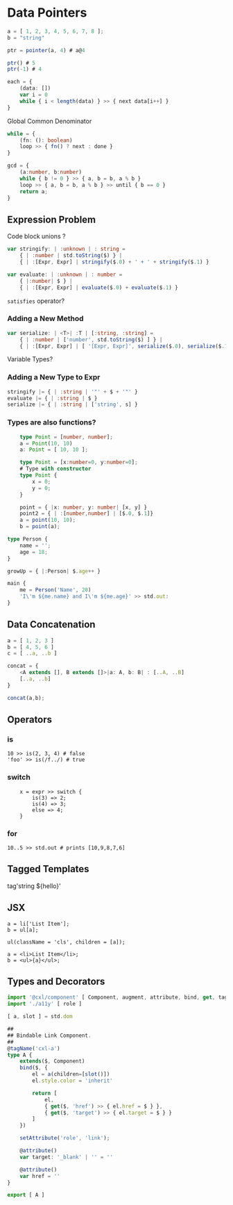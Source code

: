# Data Pointers

```ts
a = [ 1, 2, 3, 4, 5, 6, 7, 8 ];
b = "string"

ptr = pointer(a, 4) # a@4

ptr() # 5
ptr(-1) # 4
```

```ts
each = {
	(data: [])
	var i = 0
	while { i < length(data) } >> { next data[i++] }
}
```

Global Common Denominator

```ts
while = {
	(fn: (): boolean)
	loop >> { fn() ? next : done }
}

gcd = {
	(a:number, b:number)
	while { b != 0 } >> { a, b = b, a % b }
	loop >> { a, b = b, a % b } >> until { b == 0 }
	return a;
}
```

## Expression Problem

Code block unions ?

```ts
var stringify: | :unknown | : string =
	{ | :number | std.toString($) } |
	{ | :[Expr, Expr] | stringify($.0) + ' + ' + stringify($.1) }

var evaluate: | :unknown | : number =
	{ |:number| $ } |
	{ | :[Expr, Expr] | evaluate($.0) + evaluate($.1) }
```

`satisfies` operator?

### Adding a New Method

```ts
var serialize: | <T>| :T | [:string, :string] =
	{ | :number | ['number', std.toString($) ] } |
	{ | :[Expr, Expr] | [ '[Expr, Expr]', serialize($.0), serialize($.1) ] }
```

Variable Types?

### Adding a New Type to Expr

```ts
stringify |= { | :string | '"' + $ + '"' }
evaluate |= { | :string | $ }
serialize |= { | :string | ['string', s] }
```

### Types are also functions?

```ts
    type Point = [number, number];
    a = Point(10, 10)
    a: Point = [ 10, 10 ];

	type Point = [x:number=0, y:number=0];
    # Type with constructor
    type Point {
    	x = 0;
    	y = 0;
    }

    point = { |x: number, y: number| [x, y] }
	point2 = { | :[number,number] | [$.0, $.1]}
    a = point(10, 10);
	b = point(a);
```

```ts
type Person {
	name = '';
	age = 18;
}

growUp = { |:Person| $.age++ }

main {
	me = Person('Name', 20)
	'I\'m ${me.name} and I\'m ${me.age}' >> std.out:
}
```

## Data Concatenation

```ts
a = [ 1, 2, 3 ]
b = [ 4, 5, 6 ]
c = [ ..a, ..b ]

concat = {
	<A extends [], B extends []>|a: A, b: B| : [..A, ..B]
	[..a, ..b]
}

concat(a,b);

```

## Operators

### is

    10 >> is(2, 3, 4) # false
    'foo' >> is(/f../) # true

### switch

```
    x = expr >> switch {
        is(3) => 2;
        is(4) => 3;
        else => 4;
    }
```

### for

    10..5 >> std.out # prints [10,9,8,7,6]

## Tagged Templates

tag'string ${hello}'

## JSX

    a = li['List Item'];
    b = ul[a];

    ul(className = 'cls', children = [a]);

    a = <li>List Item</li>;
    b = <ul>{a}</ul>;

## Types and Decorators

```ts
import '@cxl/component' [ Component, augment, attribute, bind, get, tagName ]
import './a11y' [ role ]

[ a, slot ] = std.dom

##
## Bindable Link Component.
##
@tagName('cxl-a')
type A {
	extends($, Component)
	bind($, {
		el = a(children=[slot()])
		el.style.color = 'inherit'

		return [
			el,
			{ get($, 'href') >> { el.href = $ } },
			{ get($, 'target') >> { el.target = $ } }
		]
	})

	setAttribute('role', 'link');

	@attribute()
	var target: '_blank' | '' = ''

	@attribute()
	var href = ''
}

export [ A ]
```
